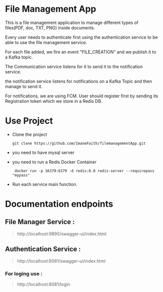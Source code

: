 # File Management App

This is a file management application to manage different types of files(PDF, doc, TXT, PNG) inside documents.

Every user needs to authenticate first using the authentication service to be able to use the file management service.

For each file added, we fire an event "FILE_CREATION" and we publish it to a Kafka topic.

The Communication service listens for it to send it to the notification service.

the notification service listens for notifications on a Kafka Topic and then manage to send it.

For notifications, we are using FCM. User should register first by sending its Registration token which we store in a Redis DB.

# Use Project

- Clone the project

      git clone https://github.com/ImaneFaith/filemanagementApp.git

- you need to have mysql server

- you need to run a Redis Docker Container

       docker run -p 16379:6379 -d redis:6.0 redis-server --requirepass "mypass"

- Run each service main function.

# Documentation endpoints

## File Manager Service :

> http://localhost:9890/swagger-ui/index.html

## Authentication Service :

> http://localhost:8081/swagger-ui/index.html

### For loging use :

> http://localhost:8081/login
